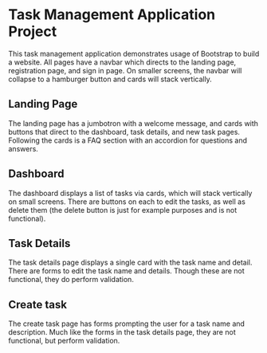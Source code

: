 # Task Management Application Project

This task management application demonstrates usage of Bootstrap to build a website.  All pages have a navbar which directs to the landing page, registration page, and sign in page.  On smaller screens, the navbar will collapse to a hamburger button and cards will stack vertically.

## Landing Page

The landing page has a jumbotron with a welcome message, and cards with buttons that direct to the dashboard, task details, and new task pages.  Following the cards is a FAQ section with an accordion for questions and answers.

## Dashboard

The dashboard displays a list of tasks via cards, which will stack vertically on small screens.  There are buttons on each to edit the tasks, as well as delete them (the delete button is just for example purposes and is not functional).

## Task Details

The task details page displays a single card with the task name and detail.  There are forms to edit the task name and details.  Though these are not functional, they do perform validation.

## Create task

The create task page has forms prompting the user for a task name and description.  Much like the forms in the task details page, they are not functional, but perform validation.